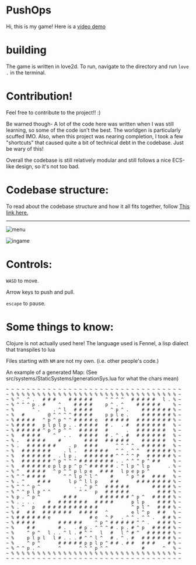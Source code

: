 
# PushOps
Hi, this is my game!
Here is a [video demo](https://youtu.be/q7SY_eWbJjM)

# building
The game is written in love2d.
To run, navigate to the directory and run `love .` in the terminal.

# Contribution!
Feel free to contribute to the project!! :)

Be warned though-
A lot of the code here was written when I was still learning,
so some of the code isn't the best. The worldgen is particularly scuffed IMO.
Also, when this project was nearing completion, I took a few "shortcuts" that
caused quite a bit of technical debt in the codebase. Just be wary of this!

Overall the codebase is still relatively modular and still follows a nice
ECS-like design, so it's not too bad.

# Codebase structure:
To read about the codebase structure and how it all fits together,
follow [This link here.](txt_and_images/codebase/codebase.md)


-----------------------------------------------------------



![menu](https://i.ibb.co/nqXV7pV/menu.png)

![ingame](https://i.ibb.co/rG5xbkt/ingame.png)


# Controls:

`WASD` to move.

Arrow keys to push and pull.

`escape` to pause.


# Some things to know:

Clojure is not actually used here! The language used is Fennel, a lisp dialect that transpiles to lua

Files starting with `NM` are not my own. (i.e. other people's code.)



An example of a generated Map:
(See src/systems/StaticSystems/generationSys.lua for what the chars mean)
```
~ ~ ~ ~ ~ ~ ~ ~ ~ ~ ~ ~ ~ ~ ~ ~ ~ ~ ~ ~ ~ ~ ~ ~ ~ ~ ~ ~ ~ ~ ~ ~ ~ ~
~ % % % % % % % % % % % % % % % % % % % % % % % % % % % % % % % % ~
~ % ^ . ^ .   # # #     # # # # #     ^ ^ ^ ^   # # # # #   l . % ~
~ % ^ ^ ^ p . #     ^     # # # #     p ^ . ^     # # # # #     % ~
~ %       ^ .     . ^ l   # # # #       ^ p ^ .     # # # # # # % ~
~ %   #         @ ^ ^ ^ ^ # # # #     p p l e .     # # # # # # % ~
~ % # # # #   ^ p ^ p ^ ^ # # # # e   # # # # #   # # # # # # # % ~
~ % # # # #   p l p l p . . # # # #   # .   . #   # # # # # #   % ~
~ % # # # # # ^ p ^ p ^ ^   # # # #   #       .   # # # # # #   % ~
~ %   # # # #     ^   . .   # # # #   # . ^ . #   # # # # # #   % ~
~ % .   # # # #     #         # # #   # # # # #     # # # # #   % ~
~ % .   # # # # # #     . p   # # #       ^ ^ ^ ^   # # # # #   % ~
~ %   # # # # # #     . l .   # # # # #   ^ ^ . ^ ^   # # # # # % ~
~ %   # # # # # #   . l p .   # # # # # # ^ ^ ^ ^ P   # # # # # % ~
~ %   # # # # # # ^ p ^ ^ ^ # # # # # # # . . ^ ^ ^ p ^ # #     % ~
~ %   # # # # # e p l p p ^ p ^ # # # # # . ^ l p ^ l p       . % ~
~ % ^   # # # #   ^ p ^ ^ p l p e   # # #   l p e p p ^         % ~
~ % ^ ^ # # # #       ^ ^ l p ^ l ^     #     ^ p ^ #   # # #   % ~
~ % . ^     # # #       l p ^ l l p     # #       # # # # # # # % ~
~ % ^ ^ ^ p ^             . . ^ p ^   # # # # #         # # # # % ~
~ % ^ ^ p l p ^ ^           ^ ^   p   # # # # #           # # # % ~
~ % p . ^ p ^         # # #         # # # # # # ^ p ^   # # # # % ~
~ % . . . .     #   # # # # # #   # # # #       p l p     # # # % ~
~ % . ^   p   # # # # # # # # # # #             ^ p l ^   # # # % ~
~ % #   # #   # # # # # #   # # # #   ^         e l ^ p   # #   % ~
~ % # # # # # # e               # e   ^ P   . ^ ^ . ^ ^ .   # # % ~
~ % # # # #         # # # # #     ^ p ^ # # # # # ^ ^ .   # # # % ~
~ %     # #         # .   . # p . ^ ^ ^ # . p . # ^ p   # # # # % ~
~ %     ^ p ^   l . . ^ l . # ^ ^   l   #   l ^ # ^   # # # # # % ~
~ %     p l p l   l # . . . # ^ ^ l ^   # . ^ . #   # # # # # # % ~
~ %     ^ p ^       # # # # # p p l p ^ # # . # #   # # #     # % ~
~ % ^ ^ p . ^       ^       ^ ^ ^ p ^ ^             #       ^   % ~
~ % % % % % % % % % % % % % % % % % % % % % % % % % % % % % % % % ~
~ ~ ~ ~ ~ ~ ~ ~ ~ ~ ~ ~ ~ ~ ~ ~ ~ ~ ~ ~ ~ ~ ~ ~ ~ ~ ~ ~ ~ ~ ~ ~ ~ ~
```
